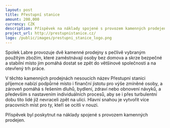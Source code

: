 ```yaml
---
layout: post
title: Přestupní stanice
amount: 200,000
currency: CZK
description: Příspěvek na náklady spojené s provozem kamenných prodejen 
project_url: http://prestupnistanice.cz/
logo: /public/images/prestupni_stanice_logo.png
---
```


Spolek Labre provozuje dvě kamenné prodejny s pečlivě vybraným použitým zbožím, které zaměstnávají osoby bez domova a skrze bezpečné a stabilní místo jim pomáhá dostat se zpět do většinové společnosti a na otevřený trh práce.

V těchto kamenných prodejnách nesoucích název Přestupní stanici příjemce nabízí podpůrné místo i finanční jistotu pro výše zmíněné osoby, a zároveň pomáhá s řešením dluhů, bydlení, zdraví nebo obnovení návyků, a především s nastavením individuálních procesů, aby se i přes turbulentní dobu tito lidé již nevraceli zpět na ulici. Hlavní snahou je vytvořit více pracovních míst pro ty, kteří se ocitli v nouzi.   


Příspěvek byl poskytnut na náklady spojené s provozem kamenných prodejen.
